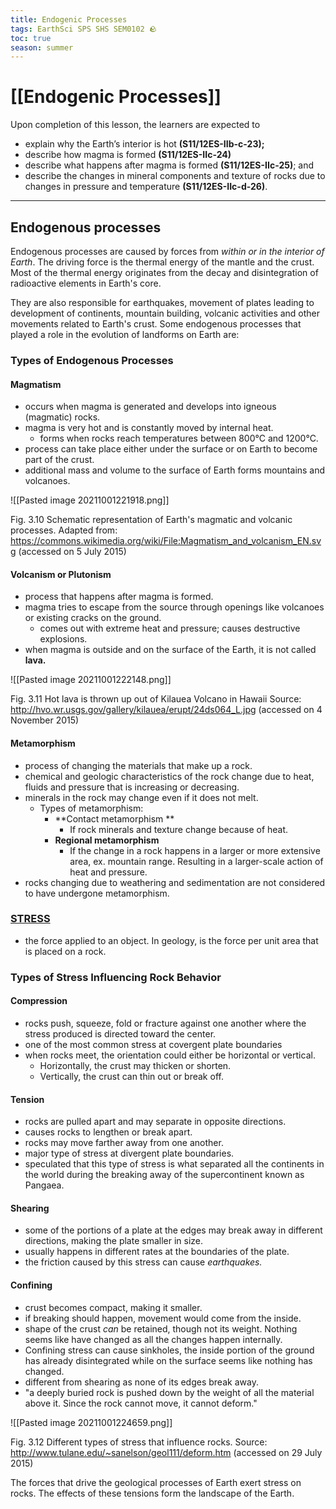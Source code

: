 ```yaml
---
title: Endogenic Processes
tags: EarthSci SPS SHS SEM0102 🪨
toc: true
season: summer
---
```


# [[Endogenic Processes]]
Upon completion of this lesson, the learners are expected to
- explain why the Earth’s interior is hot **(S11/12ES-IIb-c-23);**
- describe how magma is formed **(S11/12ES-IIc-24)**
- describe what happens after magma is formed **(S11/12ES-IIc-25)**; and
- describe the changes in mineral components and texture of rocks due to changes in pressure and temperature **(S11/12ES-IIc-d-26)**.

---
## Endogenous processes 
Endogenous processes are caused by forces from *within or in the interior of Earth*. The driving force is the thermal energy of the mantle and the crust. Most of the thermal energy originates from the decay and disintegration of radioactive elements in Earth's core.

They are also responsible for earthquakes, movement of plates leading to development of continents, mountain building, volcanic activities and other movements related to Earth's crust. Some endogenous processes that played a role in the evolution of landforms on Earth are:

### Types of Endogenous Processes

#### **Magmatism**
- occurs when magma is generated and develops into igneous (magmatic) rocks.
- magma is very hot and is constantly moved by internal heat.
	- forms when rocks reach temperatures between 800°C and 1200°C. 
- process can take place either under the surface or on Earth to become part of the crust.
- additional mass and volume to the surface of Earth forms mountains and volcanoes.

![[Pasted image 20211001221918.png]]

Fig. 3.10 Schematic representation of Earth's magmatic and volcanic processes.
Adapted from: https://commons.wikimedia.org/wiki/File:Magmatism_and_volcanism_EN.svg (accessed on 5 July 2015)

#### **Volcanism or Plutonism**
- process that happens after magma is formed. 
- magma tries to escape from the source through openings like volcanoes or existing cracks on the ground. 
	- comes out with extreme heat and pressure; causes destructive explosions.
- when magma is outside and on the surface of the Earth, it is not called **lava.**

![[Pasted image 20211001222148.png]]

Fig. 3.11 Hot lava is thrown up out of Kilauea Volcano in Hawaii
Source: http://hvo.wr.usgs.gov/gallery/kilauea/erupt/24ds064_L.jpg (accessed on 4 November 2015)

#### **Metamorphism**
- process of changing the materials that make up a rock.
- chemical and geologic characteristics of the rock change due to heat, fluids and pressure that is increasing or decreasing.
- minerals in the rock may change even if it does not melt.
	- Types of metamorphism:
		- **Contact metamorphism **
			- If rock minerals and texture change because of heat.
		- **Regional metamorphism**
			- If the change in a rock happens in a larger or more extensive area, ex. mountain range. Resulting in a larger-scale action of heat and pressure.
- rocks changing due to weathering and sedimentation are not considered to have undergone metamorphism.

### [STRESS](https://drive.google.com/file/d/1AswBkcsfNnwo_c02VvvZ8ICUE1TdpkeM/view)
- the force applied to an object. In geology, is the force per unit area that is placed on a rock.

### Types of Stress Influencing Rock Behavior

#### **Compression**
- rocks push, squeeze, fold or fracture against one another where the stress produced is directed toward the center.
- one of the most common stress at covergent plate boundaries
- when rocks meet, the orientation could either be horizontal or vertical.
	- Horizontally, the crust may thicken or shorten.
	- Vertically, the crust can thin out or break off.

#### **Tension**
- rocks are pulled apart and may separate in opposite directions.
- causes rocks to lengthen or break apart.
- rocks may move farther away from one another.
- major type of stress at divergent plate boundaries.
- speculated that this type of stress is what separated all the continents in the world during the breaking away of the supercontinent known as Pangaea.

#### **Shearing**
- some of the portions of a plate at the edges may break away in different directions, making the plate smaller in size.
- usually happens in different rates at the boundaries of the plate.
- the friction caused by this stress can cause *earthquakes.*

#### **Confining**
- crust becomes compact, making it smaller.
- if breaking should happen, movement would come from the inside.
- shape of the crust *can* be retained, though not its weight. Nothing seems like have changed as all the changes happen internally.
- Confining stress can cause sinkholes, the inside portion of the ground has already disintegrated while on the surface seems like nothing has changed.
- different from shearing as none of its edges break away. 
- "a deeply buried rock is pushed down by the weight of all the material above it. Since the rock cannot move, it cannot deform."

![[Pasted image 20211001224659.png]]

Fig. 3.12 Different types of stress that influence rocks.
Source: http://www.tulane.edu/~sanelson/geol111/deform.htm (accessed on 29 July 2015)

The forces that drive the geological processes of Earth exert stress on rocks. The effects of these tensions form the landscape of the Earth. 